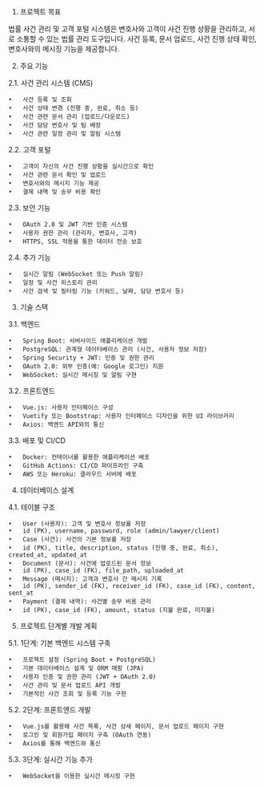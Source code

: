 1. 프로젝트 목표

법률 사건 관리 및 고객 포털 시스템은 변호사와 고객이 사건 진행 상황을 관리하고, 서로 소통할 수 있는 법률 관리 도구입니다. 사건 등록, 문서 업로드, 사건 진행 상태 확인, 변호사와의 메시징 기능을 제공합니다.

2. 주요 기능

2.1. 사건 관리 시스템 (CMS)

	•	사건 등록 및 조회
	•	사건 상태 변경 (진행 중, 완료, 취소 등)
	•	사건 관련 문서 관리 (업로드/다운로드)
	•	사건 담당 변호사 및 팀 배정
	•	사건 관련 일정 관리 및 알림 시스템

2.2. 고객 포털

	•	고객이 자신의 사건 진행 상황을 실시간으로 확인
	•	사건 관련 문서 확인 및 업로드
	•	변호사와의 메시지 기능 제공
	•	결제 내역 및 송무 비용 확인

2.3. 보안 기능

	•	OAuth 2.0 및 JWT 기반 인증 시스템
	•	사용자 권한 관리 (관리자, 변호사, 고객)
	•	HTTPS, SSL 적용을 통한 데이터 전송 보호

2.4. 추가 기능

	•	실시간 알림 (WebSocket 또는 Push 알림)
	•	일정 및 사건 히스토리 관리
	•	사건 검색 및 필터링 기능 (키워드, 날짜, 담당 변호사 등)

3. 기술 스택

3.1. 백엔드

	•	Spring Boot: 서버사이드 애플리케이션 개발
	•	PostgreSQL: 관계형 데이터베이스 관리 (사건, 사용자 정보 저장)
	•	Spring Security + JWT: 인증 및 권한 관리
	•	OAuth 2.0: 외부 인증(예: Google 로그인) 지원
	•	WebSocket: 실시간 메시징 및 알림 구현

3.2. 프론트엔드

	•	Vue.js: 사용자 인터페이스 구성
	•	Vuetify 또는 Bootstrap: 사용자 인터페이스 디자인을 위한 UI 라이브러리
	•	Axios: 백엔드 API와의 통신

3.3. 배포 및 CI/CD

	•	Docker: 컨테이너를 활용한 애플리케이션 배포
	•	GitHub Actions: CI/CD 파이프라인 구축
	•	AWS 또는 Heroku: 클라우드 서버에 배포

4. 데이터베이스 설계

4.1. 테이블 구조

	•	User (사용자): 고객 및 변호사 정보를 저장
	•	id (PK), username, password, role (admin/lawyer/client)
	•	Case (사건): 사건의 기본 정보를 저장
	•	id (PK), title, description, status (진행 중, 완료, 취소), created_at, updated_at
	•	Document (문서): 사건에 업로드된 문서 정보
	•	id (PK), case_id (FK), file_path, uploaded_at
	•	Message (메시지): 고객과 변호사 간 메시지 기록
	•	id (PK), sender_id (FK), receiver_id (FK), case_id (FK), content, sent_at
	•	Payment (결제 내역): 사건별 송무 비용 관리
	•	id (PK), case_id (FK), amount, status (지불 완료, 미지불)

5. 프로젝트 단계별 개발 계획

5.1. 1단계: 기본 백엔드 시스템 구축

	•	프로젝트 설정 (Spring Boot + PostgreSQL)
	•	기본 데이터베이스 설계 및 ORM 매핑 (JPA)
	•	사용자 인증 및 권한 관리 (JWT + OAuth 2.0)
	•	사건 관리 및 문서 업로드 API 개발
	•	기본적인 사건 조회 및 등록 기능 구현

5.2. 2단계: 프론트엔드 개발

	•	Vue.js를 활용해 사건 목록, 사건 상세 페이지, 문서 업로드 페이지 구현
	•	로그인 및 회원가입 페이지 구축 (OAuth 연동)
	•	Axios를 통해 백엔드와 통신

5.3. 3단계: 실시간 기능 추가

	•	WebSocket을 이용한 실시간 메시징 구현
